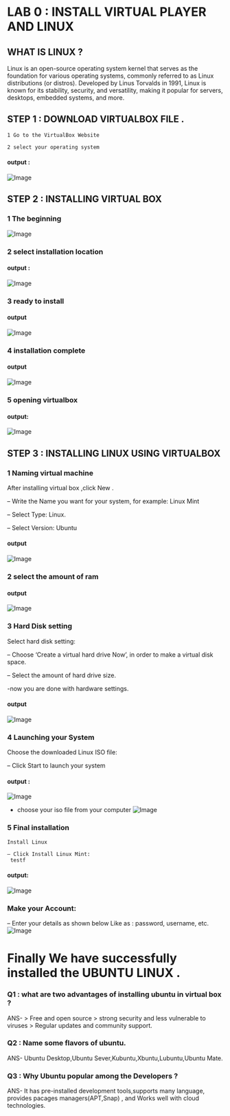 # LAB 0 : INSTALL VIRTUAL PLAYER AND LINUX

## WHAT IS LINUX ?
Linux is an open-source operating system kernel that serves as the
foundation for various operating systems, commonly referred to as
Linux distributions (or distros). Developed by Linus Torvalds in
1991, Linux is known for its stability, security, and versatility,
making it popular for servers, desktops, embedded systems, and
more.
## STEP 1 : DOWNLOAD VIRTUALBOX FILE .

    1 Go to the VirtualBox Website

    2 select your operating system
#### output :
![Image](<Screenshot from 2025-09-05 10-52-12-1.png>)

## STEP 2 : INSTALLING VIRTUAL BOX
    
 ### 1 The beginning
 ![Image](img11.png)
 ### 2 select installation location
 #### output :
 ![Image](<Screenshot from 2025-09-05 10-51-20.png>)

 ### 3 ready to install
#### output 
![Image](<Screenshot from 2025-09-05 10-51-20.png>)

 ### 4 installation complete 
#### output 
![Image](<Screenshot from 2025-09-05 10-51-33 (1).png>)

 ### 5 opening virtualbox
#### output: 
![Image](<Screenshot from 2025-09-05 10-49-55 (1).png>)
## STEP 3 : INSTALLING LINUX USING VIRTUALBOX
### 1 Naming virtual machine

   After installing virtual box ,click New .

   – Write the Name you want for your system, for example: Linux Mint

   – Select Type: Linux.

   – Select Version: Ubuntu
   #### output 
   ![Image](<img12 (1).png>)
### 2 select the amount of ram
#### output
![Image](<img13 (1).png>)

### 3 Hard Disk setting
  Select hard disk setting:

  – Choose ‘Create a virtual hard drive Now’, in order to make a virtual disk space.

  – Select the amount of hard drive size.

  -now you are done with hardware settings.

 #### output 
 ![Image](img14.png)
### 4 Launching your System

   Choose the downloaded Linux ISO file:

   – Click Start to launch your system
#### output :
 ![Image](img15(1).png)


  - choose your iso file from your computer
![Image](img16-1.png)

### 5 Final installation

    Install Linux

    – Click Install Linux Mint:
     testf
#### output:
![Image](img17.png)

### Make your Account:
– Enter your details as shown below
Like as : password, username, etc.
![Image](img18-1.png)
# Finally We have successfully installed the UBUNTU LINUX .


### Q1 : what are two advantages of installing ubuntu in virtual box ?
ANS-
    > Free and open source 
    > strong security and less vulnerable to viruses 
    > Regular updates and community support.

### Q2 : Name some flavors of ubuntu.
ANS- Ubuntu Desktop,Ubuntu Sever,Kubuntu,Xbuntu,Lubuntu,Ubuntu Mate.

### Q3 : Why Ubuntu popular among the Developers ? 
ANS-  It has pre-installed development tools,supports many language, provides pacages managers(APT,Snap) , and Works well with cloud technologies.
